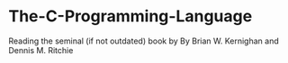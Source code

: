 # The-C-Programming-Language
Reading the seminal (if not outdated) book by By Brian W. Kernighan and Dennis M. Ritchie
